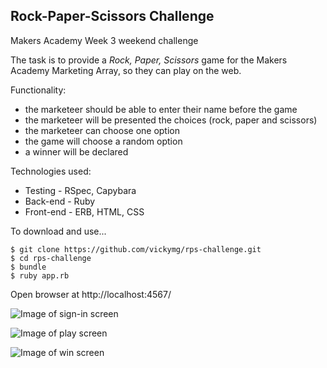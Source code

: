 Rock-Paper-Scissors Challenge
-----------------------------
Makers Academy Week 3 weekend challenge

The task is to provide a _Rock, Paper, Scissors_ game for the Makers Academy
Marketing Array, so they can play on the web.

Functionality:
- the marketeer should be able to enter their name before the game
- the marketeer will be presented the choices (rock, paper and scissors)
- the marketeer can choose one option
- the game will choose a random option
- a winner will be declared

Technologies used:
* Testing - RSpec, Capybara
* Back-end - Ruby
* Front-end - ERB, HTML, CSS

To download and use...

```
$ git clone https://github.com/vickymg/rps-challenge.git
$ cd rps-challenge
$ bundle
$ ruby app.rb

```
Open browser at http://localhost:4567/

![Image of sign-in screen](http://i.imgur.com/O2NdtM1.png)

![Image of play screen](http://i.imgur.com/x6c9djU.png)

![Image of win screen](http://i.imgur.com/2W1ApPa.png)
